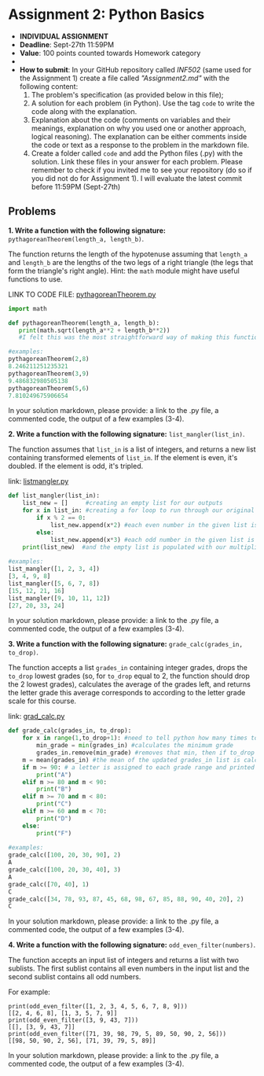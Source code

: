 # Assignment 2: Python Basics

* **INDIVIDUAL ASSIGNMENT**
* **Deadline**: Sept-27th 11:59PM
* **Value**: 100 points counted towards Homework category
* 
* **How to submit**: In your GitHub repository called *INF502* (same used for the Assignment 1) create a file called *"Assignment2.md"* with the following content:
  1. The problem's specification (as provided below in this file);
  2. A solution for each problem (in Python). Use the tag ```code``` to write the code along with the explanation.
  3. Explanation about the code (comments on variables and their meanings, explanation on why you used one or another approach, logical reasoning). The explanation can be either comments inside the code or text as a response to the problem in the markdown file.
  4. Create a folder called `code` and add the Python files (.py) with the solution. Link these files in your answer for each problem.
  Please remember to check if you invited me to see your repository (do so if you did not do for Assignment 1). I will evaluate the latest commit before 11:59PM (Sept-27th)

## Problems

**1. Write a function with the following signature:** `pythagoreanTheorem(length_a, length_b)`.

The function returns the length of the hypotenuse assuming that `length_a` and `length_b` are the lengths of the two legs of a right triangle (the legs that form the triangle's right angle). Hint: the `math` module might have useful functions to use.

LINK TO CODE FILE: [pythagoreanTheorem.py](https://github.com/pgiambuzzi/INF502/blob/main/code/pythagoreanTheorem.py)

```python
import math

def pythagoreanTheorem(length_a, length_b):
   print(math.sqrt(length_a**2 + length_b**2))
   #I felt this was the most straightforward way of making this function, simply printing the result of hypotenuse calculation: c=sqrt(a^2+b^2)

#examples:
pythagoreanTheorem(2,8)
8.246211251235321
pythagoreanTheorem(3,9)
9.486832980505138
pythagoreanTheorem(5,6)
7.810249675906654

```
In your solution markdown, please provide: a link to the .py file, a commented code, the output of a few examples (3-4).

**2. Write a function with the following signature:** `list_mangler(list_in)`.

The function assumes that `list_in` is a list of integers, and returns a new list containing transformed elements of `list_in`. If the element is even, it's doubled. If the element is odd, it's tripled.

link: [listmangler.py](https://github.com/pgiambuzzi/INF502/blob/main/code/listmangler.py)

```python
def list_mangler(list_in):
    list_new = []     #creating an empty list for our outputs
    for x in list_in: #creating a for loop to run through our original list
        if x % 2 == 0:
            list_new.append(x*2) #each even number in the given list is multiplied by 2
        else:
            list_new.append(x*3) #each odd number in the given list is multiplied by 3
    print(list_new)  #and the empty list is populated with our multiplication outputs
    
#examples:
list_mangler([1, 2, 3, 4])
[3, 4, 9, 8]
list_mangler([5, 6, 7, 8])
[15, 12, 21, 16]
list_mangler([9, 10, 11, 12])
[27, 20, 33, 24]
```
In your solution markdown, please provide: a link to the .py file, a commented code, the output of a few examples (3-4).

**3. Write a function with the following signature:** `grade_calc(grades_in, to_drop)`.

The function accepts a list `grades_in` containing integer grades, drops the `to_drop` lowest grades (so, for `to_drop` equal to 2, the function should drop the 2 lowest grades), calculates the average of the grades left, and returns the letter grade this average corresponds to according to the letter grade scale for this course.

link: [grad_calc.py](https://github.com/pgiambuzzi/INF502/blob/main/code/grade_calc.py)

```python
def grade_calc(grades_in, to_drop):
    for x in range(1,to_drop+1): #need to tell python how many times to determine a minimum. A new minimum will be determined after each tim a min is removed.
        min_grade = min(grades_in) #calculates the minimum grade
        grades_in.remove(min_grade) #removes that min, then if to_drop is > 1, it will repeat corresponding to the value assigned to to_drop
    m = mean(grades_in) #the mean of the updated grades_in list is calculated
    if m >= 90: # a letter is assigned to each grade range and printed for the mean
        print("A")
    elif m >= 80 and m < 90:
        print("B")
    elif m >= 70 and m < 80:
        print("C")
    elif m >= 60 and m < 70:
        print("D")
    else:
        print("F")
        
#examples:
grade_calc([100, 20, 30, 90], 2)
A
grade_calc([100, 20, 30, 40], 3)
A
grade_calc([70, 40], 1)
C
grade_calc([34, 78, 93, 87, 45, 68, 98, 67, 85, 88, 90, 40, 20], 2)
C
```
In your solution markdown, please provide: a link to the .py file, a commented code, the output of a few examples (3-4).


**4. Write a function with the following signature:** `odd_even_filter(numbers)`.

The function accepts an input list of integers and returns a list with two sublists. The first sublist contains all even numbers in the input list and the second sublist contains all odd numbers.

For example:
```
print(odd_even_filter([1, 2, 3, 4, 5, 6, 7, 8, 9]))
[[2, 4, 6, 8], [1, 3, 5, 7, 9]]
print(odd_even_filter([3, 9, 43, 7]))
[[], [3, 9, 43, 7]]
print(odd_even_filter([71, 39, 98, 79, 5, 89, 50, 90, 2, 56]))
[[98, 50, 90, 2, 56], [71, 39, 79, 5, 89]]
```
In your solution markdown, please provide: a link to the .py file, a commented code, the output of a few examples (3-4).
